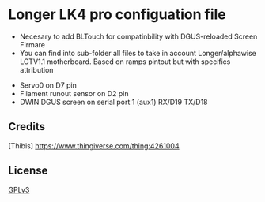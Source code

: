 # Longer LK4 pro configuation file
 * Necesary to add BLTouch for compatinbility with DGUS-reloaded Screen Firmare
 * You can find into sub-folder all files to take in account Longer/alphawise LGTV1.1 motherboard. Based on ramps pintout but with specifics attribution
- Servo0 on D7 pin
- Filament runout sensor on D2 pin
- DWIN DGUS screen on serial port 1 (aux1) RX/D19 TX/D18	 


## Credits
[Thibis] https://www.thingiverse.com/thing:4261004  

## License
[GPLv3](http://www.gnu.org/licenses/gpl-3.0.html)